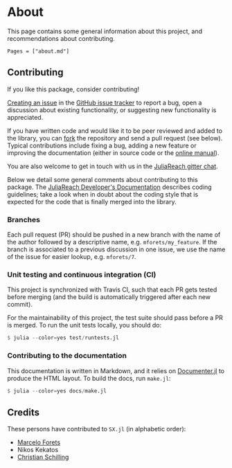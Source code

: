 # About

This page contains some general information about this project, and recommendations
about contributing.

```@contents
Pages = ["about.md"]
```

## Contributing

If you like this package, consider contributing!

[Creating an issue](https://help.github.com/en/articles/creating-an-issue) in the [GitHub issue tracker](https://github.com/JuliaReach/SX.jl/issues) to report a bug, open a discussion about existing functionality, or suggesting new functionality is appreciated.

If you have written code and would like it to be peer reviewed and added to the library, you can [fork](https://help.github.com/en/articles/fork-a-repo) the repository and send a pull request (see below). Typical contributions include fixing a bug, adding a new feature or improving the documentation (either in source code or the [online manual](https://juliareach.github.io/SX.jl/latest/man/getting_started/)).

You are also welcome to get in touch with us in the [JuliaReach gitter chat](https://gitter.im/JuliaReach/Lobby).

Below we detail some general comments about contributing to this package. The [JuliaReach Developer's Documentation](https://juliareach.github.io/JuliaReachDevDocs/latest/) describes coding guidelines; take a look when in doubt about the coding style that is expected for the code that is finally merged into the library.

### Branches

Each pull request (PR) should be pushed in a new branch with the name of the author
followed by a descriptive name, e.g. `mforets/my_feature`. If the branch is
associated to a previous discussion in one issue, we use the name of the issue for easier
lookup, e.g. `mforets/7`.

### Unit testing and continuous integration (CI)

This project is synchronized with Travis CI, such that each PR gets tested
before merging (and the build is automatically triggered after each new commit).

For the maintainability of this project, the test suite should pass before a PR is merged.
To run the unit tests locally, you should do:

```julia
$ julia --color=yes test/runtests.jl
```

### Contributing to the documentation

This documentation is written in Markdown, and it relies on
[Documenter.jl](https://github.com/JuliaDocs/Documenter.jl) to produce the HTML
layout. To build the docs, run `make.jl`:

```julia
$ julia --color=yes docs/make.jl
```

## Credits

These persons have contributed to `SX.jl` (in alphabetic order):

- [Marcelo Forets](http://mforets.github.io)
- Nikos Kekatos
- [Christian Schilling](http://schillic.github.io)

